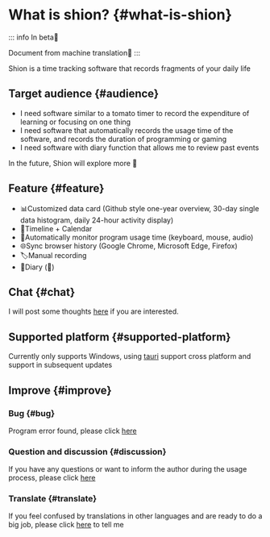 # What is shion? {#what-is-shion}

::: info In beta🥳

Document from machine translation🤖
:::

Shion is a time tracking software that records fragments of your daily life

## Target audience {#audience}
+ I need software similar to a tomato timer to record the expenditure of learning or focusing on one thing
+ I need software that automatically records the usage time of the software, and records the duration of programming or gaming
+ I need software with diary function that allows me to review past events

In the future, Shion will explore more 🌈

## Feature {#feature}

+ 📊Customized data card (Github style one-year overview, 30-day single data histogram, daily 24-hour activity display)
+ 📅Timeline + Calendar
+ 👀Automatically monitor program usage time (keyboard, mouse, audio)
+ 🌐Sync browser history (Google Chrome, Microsoft Edge, Firefox)
+ 🏷️Manual recording
+ 📖Diary (🚧)

## Chat {#chat}

I will post some thoughts [here](/chat/development-review) if you are interested.

## Supported platform {#supported-platform}

Currently only supports Windows, using [tauri](https://tauri.app/) support cross platform and support in subsequent updates

## Improve {#improve}

### Bug {#bug}

Program error found, please click [here](https://github.com/shion-app/shion/issues)

### Question and discussion {#discussion}

If you have any questions or want to inform the author during the usage process, please click [here](https://github.com/shion-app/shion/discussions)

### Translate {#translate}

If you feel confused by translations in other languages and are ready to do a big job, please click [here](https://github.com/shion-app/shion/discussions) to tell me